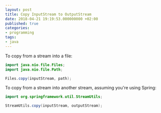 ```yaml
---
layout: post
title: Copy InputStream to OutputStream
date: 2018-04-21 19:19:53.000000000 +02:00
published: true
categories:
- programming
tags:
- java
---
```


To copy from a stream into a file:

```java
import java.nio.file.Files;
import java.nio.file.Path;

Files.copy(inputStream, path);
```

To copy from a stream into another stream, assuming you're using Spring:

```java
import org.springframework.util.StreamUtils;

StreamUtils.copy(inputStream, outputStream);
```
